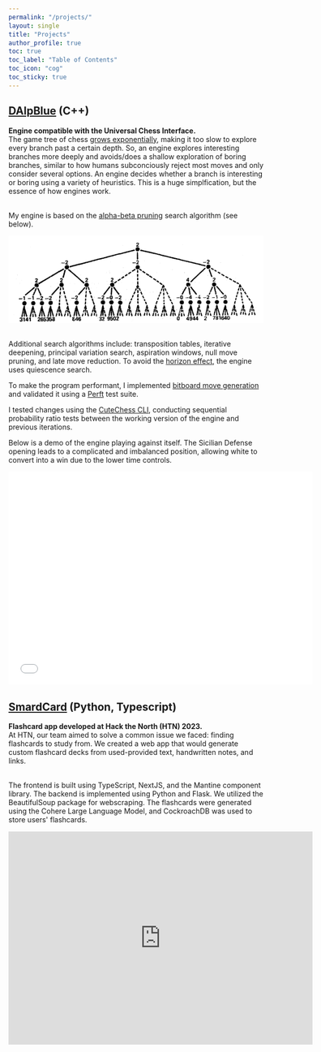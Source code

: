 ```yaml
---
permalink: "/projects/"
layout: single
title: "Projects"
author_profile: true
toc: true
toc_label: "Table of Contents"
toc_icon: "cog"
toc_sticky: true
---
```

## [DAlpBlue](https://github.com/Daniel-Alp/DAlpBlue) (C++)
**Engine compatible with the Universal Chess Interface.**<br>
The game tree of chess [grows exponentially](https://en.wikipedia.org/wiki/Shannon_number), making it too slow to explore every branch past a certain depth. So, an engine explores interesting branches more deeply and avoids/does a shallow exploration of boring branches, similar to how humans subconciously reject most moves and only consider several options. An engine decides whether a branch is interesting or boring using a variety of heuristics. This is a huge simplfication, but the essence of how engines work.

<br>My engine is based on the [alpha-beta pruning](http://www-public.telecom-sudparis.eu/~gibson/Teaching/Teaching-ReadingMaterial/KnuthMoore75.pdf) search algorithm (see below).
<img src="../assets/images/alpha_beta.png" width="600px" style="display:block; margin-top:15px; margin-bottom:15px; margin-left:auto; margin-right:auto;"/> 
<br> Additional search algorithms include: transposition tables, iterative deepening, principal variation search, aspiration windows, null move pruning, and late move reduction. To avoid the [horizon effect](https://en.wikipedia.org/wiki/Horizon_effect), the engine uses quiescence search.

To make the program performant, I implemented [bitboard move generation](https://www.chessprogramming.org/Bitboards) and validated it using a [Perft](https://www.chessprogramming.org/Perft) test suite. 

I tested changes using the [CuteChess CLI](https://cutechess.com/), conducting sequential probability ratio tests between the working version of the engine and previous iterations. 

Below is a demo of the engine playing against itself. The Sicilian Defense opening leads to a complicated and imbalanced position, allowing white to convert into a win due to the lower time controls.  
<iframe width="600" height="420"  src= "../assets/videos/dalpblue_demo.mp4" title="DAlpBlue Demo" frameborder="0" allow="accelerometer; autoplay; clipboard-write; encrypted-media; picture-in-picture; web-share" allowfullscreen></iframe>

## [SmardCard](https://devpost.com/software/smardcard) (Python, Typescript)
**Flashcard app developed at Hack the North (HTN) 2023.**
<br>At HTN, our team aimed to solve a common issue we faced: finding flashcards to study from. We created a web app that would generate custom flashcard decks from used-provided text, handwritten notes, and links. 

<br>The frontend is built using TypeScript, NextJS, and the Mantine component library. The backend is implemented using Python and Flask. We utilized the BeautifulSoup package for webscraping. The flashcards were generated using the Cohere Large Language Model, and CockroachDB was used to store users' flashcards. 

<iframe width="600" height="420" style="display:block; margin-top:15px; margin-bottom:15px; margin-left:auto; margin-right:auto;" src="https://www.youtube.com/embed/0ZpTAK1_MqQ" title="SmardCard Demo" frameborder="0" allow="accelerometer; autoplay; clipboard-write; encrypted-media; picture-in-picture; web-share" allowfullscreen></iframe>